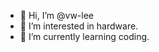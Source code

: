 - 👋 Hi, I’m @vw-lee
- 👀 I’m interested in hardware.
- 🌱 I’m currently learning coding.

<!---
vw-lee/vw-lee is a ✨ special ✨ repository because its `README.md` (this file) appears on your GitHub profile.
You can click the Preview link to take a look at your changes.
--->
